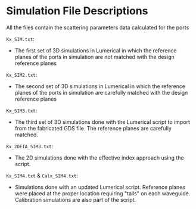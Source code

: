 # Simulation File Descriptions

All the files contain the scattering parameters data calculated for the ports

`Kx_SIM.txt`:  
* The first set of 3D simulations in Lumerical in which the reference planes of the ports in simulation are not matched with the design reference planes

`Kx_SIM2.txt`:
* The second set of 3D simulations in Lumerical in which the reference planes of the ports in simulation are carefully matched with the design reference planes


`Kx_SIM3.txt`:
* The third set of 3D simulations done with the Lumerical script to import from the fabricated GDS file.  The reference planes are carefully matched.


`Kx_2DEIA_SIM3.txt`:
* The 2D simulations done with the effective index approach using the script.

`Kx_SIM4.txt` & `Calx_SIM4.txt`:
* Simulations done with an updated Lumerical script.  Reference planes were placed at the proper location requiring "tails" on each waveguide.  Calibration simulations are also part of the script.